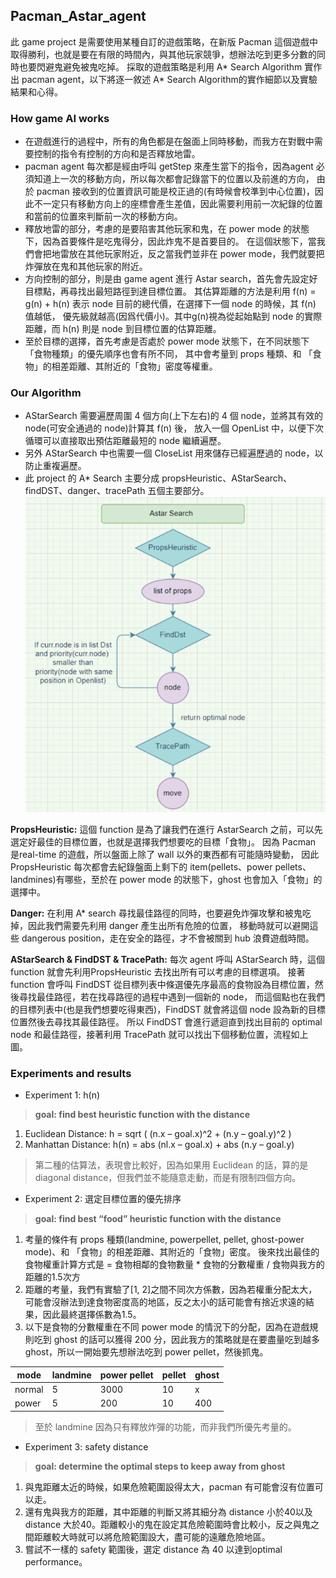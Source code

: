 ## Pacman_Astar_agent
此 game project 是需要使用某種自訂的遊戲策略，在新版 Pacman 這個遊戲中取得勝利，也就是要在有限的時間內，與其他玩家競爭，想辦法吃到更多分數的同時也要閃避鬼避免被鬼吃掉。
採取的遊戲策略是利用 A* Search Algorithm 實作出 pacman agent，以下將逐一敘述 A* Search Algorithm的實作細節以及實驗結果和心得。

### How game AI works
- 在遊戲進行的過程中，所有的角色都是在盤面上同時移動，而我方在對戰中需要控制的指令有控制的方向和是否釋放地雷。
- pacman agent 每次都是經由呼叫 getStep 來產生當下的指令，因為agent 必須知道上一次的移動方向，所以每次都會記錄當下的位置以及前進的方向，
由於 pacman 接收到的位置資訊可能是校正過的(有時候會校準到中心位置)，因此不一定只有移動方向上的座標會產生差值，因此需要利用前一次紀錄的位置和當前的位置來判斷前一次的移動方向。
- 釋放地雷的部分，考慮的是要陷害其他玩家和鬼，在 power mode 的狀態下，因為首要條件是吃鬼得分，因此炸鬼不是首要目的。
在這個狀態下，當我們會把地雷放在其他玩家附近，反之當我們並非在 power mode，我們就要把炸彈放在鬼和其他玩家的附近。
- 方向控制的部分，則是由 game agent 進行 Astar search，首先會先設定好目標點，再尋找出最短路徑到達目標位置。 
其估算距離的方法是利用 f(n) = g(n) + h(n) 表示 node 目前的總代價，在選擇下一個 node 的時候，其 f(n) 值越低，
優先級就越高(因爲代價小)。其中g(n)視為從起始點到 node 的實際距離，而 h(n) 則是 node 到目標位置的估算距離。
- 至於目標的選擇，首先考慮是否處於 power mode 狀態下，在不同狀態下「食物種類」的優先順序也會有所不同，
其中會考量到 props 種類、和 「食物」的相差距離、其附近的「食物」密度等權重。

### Our Algorithm
- AStarSearch 需要遍歷周圍 4 個方向(上下左右)的 4 個 node，並將其有效的 node(可安全通過的 node)計算其 f(n) 後，
放入一個 OpenList 中，以便下次循環可以直接取出預估距離最短的 node 繼續遍歷。
- 另外 AStarSearch 中也需要一個 CloseList 用來儲存已經遍歷過的 node，以防止重複遍歷。
- 此 project 的 A* Search 主要分成 propsHeuristic、AStarSearch、findDST、danger、tracePath 五個主要部分。
![image](https://github.com/Tristaaaa/Pacman_Astar_agent/blob/main/pic/overview.png)

**PropsHeuristic:**
這個 function 是為了讓我們在進行 AstarSearch 之前，可以先選定好最佳的目標位置，也就是選擇我們想要吃的目標「食物」。
因為 Pacman 是real-time 的遊戲，所以盤面上除了 wall 以外的東西都有可能隨時變動，
因此 PropsHeuristic 每次都會去紀錄盤面上剩下的 item(pellets、power pellets、landmines)有哪些，至於在 power mode 的狀態下，ghost 也會加入「食物」的選擇中。

**Danger:**
在利用 A* search 尋找最佳路徑的同時，也要避免炸彈攻擊和被鬼吃掉，因此我們需要先利用 danger 產生出所有危險的位置，
移動時就可以避開這些 dangerous position，走在安全的路徑，才不會被關到 hub 浪費遊戲時間。

**AStarSearch & FindDST & TracePath:**
每次 agent 呼叫 AStarSearch 時，這個 function 就會先利用PropsHeuristic 去找出所有可以考慮的目標選項。
接著 function 會呼叫 FindDST 從目標列表中條選優先序最高的食物設為目標位置，然後尋找最佳路徑，若在找尋路徑的過程中遇到一個新的 node，
而這個點也在我們的目標列表中(也是我們想要吃得東西)，FindDST 就會將這個 node 設為新的目標位置然後去尋找其最佳路徑。
所以 FindDST 會進行遞迴直到找出目前的 optimal node 和最佳路徑，接著利用 TracePath 就可以找出下個移動位置，流程如上圖。

### Experiments and results
- Experiment 1: h(n)
> **goal: find best heuristic function with the distance**
1. Euclidean Distance:  h = sqrt ( (n.x – goal.x)^2 + (n.y – goal.y)^2 )
2. Manhattan Distance:  h(n) = abs (nl.x – goal.x) + abs (n.y – goal.y)
> 第二種的估算法，表現會比較好，因為如果用 Euclidean 的話，算的是diagonal distance，但我們並不能隨意走動，而是有限制四個方向。

- Experiment 2: 選定目標位置的優先排序
> **goal: find best “food” heuristic function with the distance**
1. 考量的條件有 props 種類(landmine, powerpellet, pellet, ghost-power mode)、和 「食物」的相差距離、其附近的「食物」密度。
後來找出最佳的食物權重計算方式是 = 食物相鄰的食物數量 * 食物的分數權重 / 食物與我方的距離的1.5次方
2. 距離的考量，我們有實驗了[1, 2]之間不同次方係數，因為若權重分配太大，可能會沒辦法到達食物密度高的地區，反之太小的話可能會有捨近求遠的結果，因此最終選擇係數為1.5。
3. 以下是食物的分數權重在不同 power mode 的情況下的分配，因為在遊戲規則吃到 ghost 的話可以獲得 200 分，因此我方的策略就是在要盡量吃到越多 ghost，所以一開始要先想辦法吃到 power pellet，然後抓鬼。

| mode | landmine | power pellet | pellet | ghost |
| --------------- | --------------- | --------------- | --------------- | --------------- |
| normal | 5 | 3000 | 10 | x |
| power | 5 | 200 |  10 | 400 |
> 至於 landmine 因為只有釋放炸彈的功能，而非我們所優先考量的。

- Experiment 3: safety distance
> **goal: determine the optimal steps to keep away from ghost**
1. 與鬼距離太近的時候，如果危險範圍設得太大，pacman 有可能會沒有位置可以走。
2. 還有鬼與我方的距離，其中距離的判斷又將其細分為 distance 小於40以及 distance 大於40。距離較小的鬼在設定其危險範圍時會比較小，反之與鬼之間距離較大時就可以將危險範圍設大，盡可能的遠離危險地區。
3. 嘗試不一樣的 safety 範圍後，選定 distance 為 40 以達到optimal performance。




